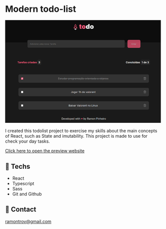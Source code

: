 # Modern todo-list

![preview](./public/assets/preview.png)

I created this todolist project to exercise my skills about the main concepts of React, such as State and imutability. This project is made to use for check your day tasks.

[Click here to open the preview website](https://todo-list-ramontrovao.vercel.app/)

## 🚀 Techs

- React
- Typescript
- Sass
- Git and Github

## 🚨 Contact

ramontrov@gmail.com